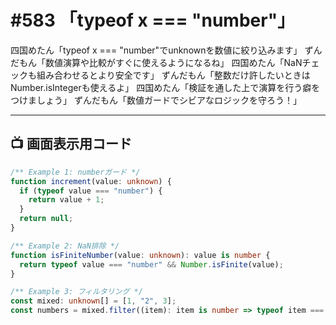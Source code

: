 # #583 「typeof x === "number"」

四国めたん「typeof x === "number"でunknownを数値に絞り込みます」
ずんだもん「数値演算や比較がすぐに使えるようになるね」
四国めたん「NaNチェックも組み合わせるとより安全です」
ずんだもん「整数だけ許したいときはNumber.isIntegerも使えるよ」
四国めたん「検証を通した上で演算を行う癖をつけましょう」
ずんだもん「数値ガードでシビアなロジックを守ろう！」

---

## 📺 画面表示用コード

```typescript
/** Example 1: numberガード */
function increment(value: unknown) {
  if (typeof value === "number") {
    return value + 1;
  }
  return null;
}

/** Example 2: NaN排除 */
function isFiniteNumber(value: unknown): value is number {
  return typeof value === "number" && Number.isFinite(value);
}

/** Example 3: フィルタリング */
const mixed: unknown[] = [1, "2", 3];
const numbers = mixed.filter((item): item is number => typeof item === "number");
```
